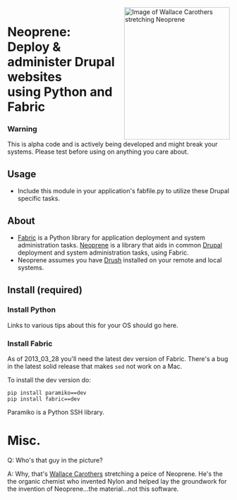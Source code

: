 <img width="239" height="300" align="right" alt="Image of Wallace Carothers stretching Neoprene" src="/media/carothers.jpg" />

# Neoprene:<br />Deploy & administer Drupal websites<br />using Python and Fabric

### Warning
This is alpha code and is actively being developed and might break your systems. Please test before using on anything you care about.

## Usage
* Include this module in your application's fabfile.py to utilize these Drupal specific tasks.

## About
* [Fabric](http://docs.fabfile.org) is a Python library for application deployment and system administration tasks. [Neoprene](https://github.com/scimusmn/neoprene) is a library that aids in common [Drupal](http://www.drupal.org) deployment and system administration tasks, using Fabric.
* Neoprene assumes you have [Drush](http://drupal.org/project/drush) installed on your remote and local systems.

## Install (required)

### Install Python 
Links to various tips about this for your OS should go here.

### Install Fabric
As of 2013_03_28 you'll need the latest dev version of Fabric. There's a bug in the latest solid release that makes `sed` not work on a Mac.

To install the dev version do:

    pip install paramiko==dev
    pip install fabric==dev

Paramiko is a Python SSH library.

# Misc.
Q: Who's that guy in the picture?

A: Why, that's [Wallace Carothers](http://en.wikipedia.org/wiki/Wallace_Carothers) stretching a peice of Neoprene. He's the the organic chemist who invented Nylon and helped lay the groundwork for the invention of Neoprene...the material...not this software.
